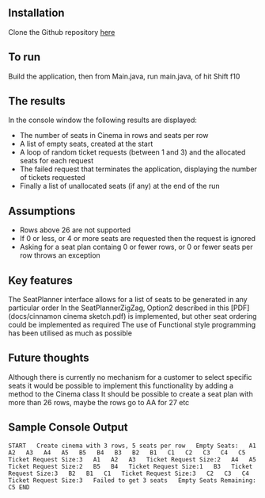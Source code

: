 ## Installation
Clone the Github repository [here](https://github.com/adeyatz/cinnamon-cinema)

## To run
Build the application, then from Main.java, run main.java, of hit Shift f10

## The results  
In the console window the following results are displayed:

+ The number of seats in Cinema in rows and seats per row
+ A list of empty seats, created at the start
+ A loop of random ticket requests (between 1 and 3) and the allocated seats for each request
+ The failed request that terminates the application, displaying the number of tickets requested
+ Finally a list of unallocated seats (if any) at the end of the run


## Assumptions
+ Rows above 26 are not supported
+ If 0 or less, or 4 or more seats are requested then the request is ignored
+ Asking for a seat plan containg 0 or fewer rows, or 0 or fewer seats per row throws an exception


## Key features
The SeatPlanner interface allows for a list of seats to be generated in any particular order
In the SeatPlannerZigZag, Option2 described in this [PDF](docs/cinnamon cinema sketch.pdf) is
implemented, but other seat ordering could be implemented as required
The use of Functional style programming has been utilised as much as possible


## Future thoughts
Although there is currently no mechanism for a customer to select specific seats it would
be possible to implement this functionality by adding a method to the Cinema class
It should be possible to create a seat plan with more than 26 rows, maybe the rows go to AA for 27 etc

## Sample Console Output
`START  
Create cinema with 3 rows, 5 seats per row  
Empty Seats:  
A1  
A2  
A3  
A4  
A5  
B5  
B4  
B3  
B2  
B1  
C1  
C2  
C3  
C4  
C5  
Ticket Request Size:3  
A1  
A2  
A3  
Ticket Request Size:2  
A4  
A5  
Ticket Request Size:2  
B5  
B4  
Ticket Request Size:1  
B3  
Ticket Request Size:3  
B2  
B1  
C1  
Ticket Request Size:3  
C2  
C3  
C4  
Ticket Request Size:3  
Failed to get 3 seats  
Empty Seats Remaining:  
C5
END`  
